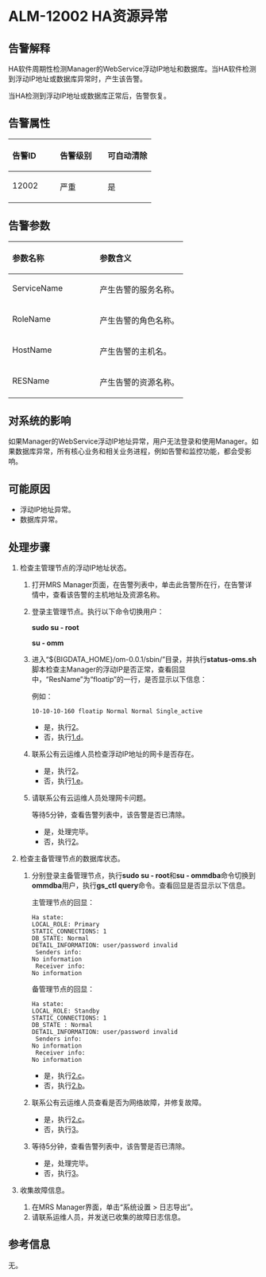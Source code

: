 # ALM-12002 HA资源异常<a name="ZH-CN_TOPIC_0093195021"></a>

## 告警解释<a name="zh-cn_topic_0035461325_section448827651381"></a>

HA软件周期性检测Manager的WebService浮动IP地址和数据库。当HA软件检测到浮动IP地址或数据库异常时，产生该告警。

当HA检测到浮动IP地址或数据库正常后，告警恢复。

## **告警属性**<a name="zh-cn_topic_0035461325_section610286913819"></a>

<a name="zh-cn_topic_0035461325_table41020271115518"></a>
<table><thead align="left"><tr id="zh-cn_topic_0035461325_row20195275115518"><th class="cellrowborder" valign="top" width="33.33333333333333%" id="mcps1.1.4.1.1"><p id="zh-cn_topic_0035461325_p64486337115518"><a name="zh-cn_topic_0035461325_p64486337115518"></a><a name="zh-cn_topic_0035461325_p64486337115518"></a><strong id="zh-cn_topic_0035461325_b18218632115518"><a name="zh-cn_topic_0035461325_b18218632115518"></a><a name="zh-cn_topic_0035461325_b18218632115518"></a>告警ID</strong></p>
</th>
<th class="cellrowborder" valign="top" width="33.33333333333333%" id="mcps1.1.4.1.2"><p id="zh-cn_topic_0035461325_p48371754115518"><a name="zh-cn_topic_0035461325_p48371754115518"></a><a name="zh-cn_topic_0035461325_p48371754115518"></a><strong id="zh-cn_topic_0035461325_b14511135115518"><a name="zh-cn_topic_0035461325_b14511135115518"></a><a name="zh-cn_topic_0035461325_b14511135115518"></a>告警级别</strong></p>
</th>
<th class="cellrowborder" valign="top" width="33.33333333333333%" id="mcps1.1.4.1.3"><p id="zh-cn_topic_0035461325_p57987160115518"><a name="zh-cn_topic_0035461325_p57987160115518"></a><a name="zh-cn_topic_0035461325_p57987160115518"></a><strong id="zh-cn_topic_0035461325_b37124549115518"><a name="zh-cn_topic_0035461325_b37124549115518"></a><a name="zh-cn_topic_0035461325_b37124549115518"></a>可自动清除</strong></p>
</th>
</tr>
</thead>
<tbody><tr id="zh-cn_topic_0035461325_row62885452115518"><td class="cellrowborder" valign="top" width="33.33333333333333%" headers="mcps1.1.4.1.1 "><p id="zh-cn_topic_0035461325_p39401635115518"><a name="zh-cn_topic_0035461325_p39401635115518"></a><a name="zh-cn_topic_0035461325_p39401635115518"></a>12002</p>
</td>
<td class="cellrowborder" valign="top" width="33.33333333333333%" headers="mcps1.1.4.1.2 "><p id="zh-cn_topic_0035461325_p11553158115518"><a name="zh-cn_topic_0035461325_p11553158115518"></a><a name="zh-cn_topic_0035461325_p11553158115518"></a>严重</p>
</td>
<td class="cellrowborder" valign="top" width="33.33333333333333%" headers="mcps1.1.4.1.3 "><p id="zh-cn_topic_0035461325_p35457693115518"><a name="zh-cn_topic_0035461325_p35457693115518"></a><a name="zh-cn_topic_0035461325_p35457693115518"></a>是</p>
</td>
</tr>
</tbody>
</table>

## 告警参数<a name="zh-cn_topic_0035461325_section4392026713828"></a>

<a name="zh-cn_topic_0035461325_table25861131115518"></a>
<table><thead align="left"><tr id="zh-cn_topic_0035461325_row42913945115518"><th class="cellrowborder" valign="top" width="50%" id="mcps1.1.3.1.1"><p id="zh-cn_topic_0035461325_p29893129115518"><a name="zh-cn_topic_0035461325_p29893129115518"></a><a name="zh-cn_topic_0035461325_p29893129115518"></a><strong id="zh-cn_topic_0035461325_b60298881115518"><a name="zh-cn_topic_0035461325_b60298881115518"></a><a name="zh-cn_topic_0035461325_b60298881115518"></a>参数名称</strong></p>
</th>
<th class="cellrowborder" valign="top" width="50%" id="mcps1.1.3.1.2"><p id="zh-cn_topic_0035461325_p18815149115518"><a name="zh-cn_topic_0035461325_p18815149115518"></a><a name="zh-cn_topic_0035461325_p18815149115518"></a><strong id="zh-cn_topic_0035461325_b62040571115518"><a name="zh-cn_topic_0035461325_b62040571115518"></a><a name="zh-cn_topic_0035461325_b62040571115518"></a>参数含义</strong></p>
</th>
</tr>
</thead>
<tbody><tr id="zh-cn_topic_0035461325_row57825289115518"><td class="cellrowborder" valign="top" width="50%" headers="mcps1.1.3.1.1 "><p id="zh-cn_topic_0035461325_p41738492115518"><a name="zh-cn_topic_0035461325_p41738492115518"></a><a name="zh-cn_topic_0035461325_p41738492115518"></a>ServiceName</p>
</td>
<td class="cellrowborder" valign="top" width="50%" headers="mcps1.1.3.1.2 "><p id="zh-cn_topic_0035461325_p67058542115518"><a name="zh-cn_topic_0035461325_p67058542115518"></a><a name="zh-cn_topic_0035461325_p67058542115518"></a>产生告警的服务名称。</p>
</td>
</tr>
<tr id="zh-cn_topic_0035461325_row61020013115518"><td class="cellrowborder" valign="top" width="50%" headers="mcps1.1.3.1.1 "><p id="zh-cn_topic_0035461325_p40821002115518"><a name="zh-cn_topic_0035461325_p40821002115518"></a><a name="zh-cn_topic_0035461325_p40821002115518"></a>RoleName</p>
</td>
<td class="cellrowborder" valign="top" width="50%" headers="mcps1.1.3.1.2 "><p id="zh-cn_topic_0035461325_p55863226115518"><a name="zh-cn_topic_0035461325_p55863226115518"></a><a name="zh-cn_topic_0035461325_p55863226115518"></a>产生告警的角色名称。</p>
</td>
</tr>
<tr id="zh-cn_topic_0035461325_row48564051115518"><td class="cellrowborder" valign="top" width="50%" headers="mcps1.1.3.1.1 "><p id="zh-cn_topic_0035461325_p7869652115518"><a name="zh-cn_topic_0035461325_p7869652115518"></a><a name="zh-cn_topic_0035461325_p7869652115518"></a>HostName</p>
</td>
<td class="cellrowborder" valign="top" width="50%" headers="mcps1.1.3.1.2 "><p id="zh-cn_topic_0035461325_p60772316115518"><a name="zh-cn_topic_0035461325_p60772316115518"></a><a name="zh-cn_topic_0035461325_p60772316115518"></a>产生告警的主机名。</p>
</td>
</tr>
<tr id="zh-cn_topic_0035461325_row38584145115518"><td class="cellrowborder" valign="top" width="50%" headers="mcps1.1.3.1.1 "><p id="zh-cn_topic_0035461325_p55160031115518"><a name="zh-cn_topic_0035461325_p55160031115518"></a><a name="zh-cn_topic_0035461325_p55160031115518"></a>RESName</p>
</td>
<td class="cellrowborder" valign="top" width="50%" headers="mcps1.1.3.1.2 "><p id="zh-cn_topic_0035461325_p9951817115518"><a name="zh-cn_topic_0035461325_p9951817115518"></a><a name="zh-cn_topic_0035461325_p9951817115518"></a>产生告警的资源名称。</p>
</td>
</tr>
</tbody>
</table>

## 对系统的影响<a name="zh-cn_topic_0035461325_section4853205713841"></a>

如果Manager的WebService浮动IP地址异常，用户无法登录和使用Manager。如果数据库异常，所有核心业务和相关业务进程，例如告警和监控功能，都会受影响。

## 可能原因<a name="zh-cn_topic_0035461325_section2646833913851"></a>

-   浮动IP地址异常。
-   数据库异常。

## 处理步骤<a name="zh-cn_topic_0035461325_section24350321397"></a>

1.  检查主管理节点的浮动IP地址状态。
    1.  打开MRS Manager页面，在告警列表中，单击此告警所在行，在告警详情中，查看该告警的主机地址及资源名称。
    2.  登录主管理节点。执行以下命令切换用户：

        **sudo su - root**

        **su - omm**

    3.  进入“$\{BIGDATA\_HOME\}/om-0.0.1/sbin/”目录，并执行**status-oms.sh**脚本检查主Manager的浮动IP是否正常，查看回显中，“ResName”为“floatip”的一行，是否显示以下信息：

        例如：

        ```
        10-10-10-160 floatip Normal Normal Single_active
        ```

        -   是，执行[2](#zh-cn_topic_0035461325_li50663096131636)。
        -   否，执行[1.d](#zh-cn_topic_0035461325_li41799423131631)。

    4.  <a name="zh-cn_topic_0035461325_li41799423131631"></a>联系公有云运维人员检查浮动IP地址的网卡是否存在。
        -   是，执行[2](#zh-cn_topic_0035461325_li50663096131636)。
        -   否，执行[1.e](#zh-cn_topic_0035461325_li6978622131725)。

    5.  <a name="zh-cn_topic_0035461325_li6978622131725"></a>请联系公有云运维人员处理网卡问题。

        等待5分钟，查看告警列表中，该告警是否已清除。

        -   是，处理完毕。
        -   否，执行[2](#zh-cn_topic_0035461325_li50663096131636)。


2.  <a name="zh-cn_topic_0035461325_li50663096131636"></a>检查主备管理节点的数据库状态。
    1.  分别登录主备管理节点，执行**sudo su - root**和**su - ommdba**命令切换到**ommdba**用户，执行**gs\_ctl query**命令。查看回显是否显示以下信息。

        主管理节点的回显：

        ```
        Ha state:
        LOCAL_ROLE: Primary
        STATIC_CONNECTIONS: 1
        DB_STATE: Normal
        DETAIL_INFORMATION: user/password invalid
         Senders info:
        No information
         Receiver info:
        No information
        ```

        备管理节点的回显：

        ```
        Ha state:
        LOCAL_ROLE: Standby
        STATIC_CONNECTIONS: 1
        DB_STATE : Normal
        DETAIL_INFORMATION: user/password invalid
         Senders info:
        No information
         Receiver info:
        No information
        ```

        -   是，执行[2.c](#zh-cn_topic_0035461325_li55696398142240)。
        -   否，执行[2.b](#zh-cn_topic_0035461325_li40232703142216)。


    1.  <a name="zh-cn_topic_0035461325_li40232703142216"></a>联系公有云运维人员查看是否为网络故障，并修复故障。
        -   是，执行[2.c](#zh-cn_topic_0035461325_li55696398142240)。
        -   否，执行[3](#zh-cn_topic_0035461325_li572522141314)。


    1.  <a name="zh-cn_topic_0035461325_li55696398142240"></a>等待5分钟，查看告警列表中，该告警是否已清除。
        -   是，处理完毕。
        -   否，执行[3](#zh-cn_topic_0035461325_li572522141314)。


3.  <a name="zh-cn_topic_0035461325_li572522141314"></a>收集故障信息。
    1.  在MRS Manager界面，单击“系统设置 \> 日志导出”。
    2.  请联系运维人员，并发送已收集的故障日志信息。


## 参考信息<a name="zh-cn_topic_0035461325_section27750880144445"></a>

无。

